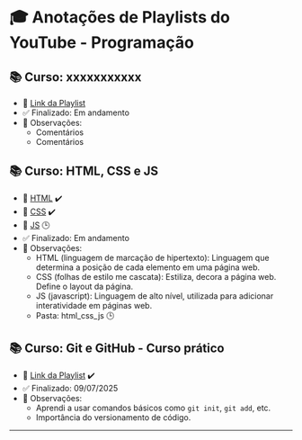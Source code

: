 # 🎓 Anotações de Playlists do YouTube - Programação

## 📚 Curso: xxxxxxxxxxx
- 📌 [Link da Playlist](https://youtube.com/playlist?list=OUTRO_EXEMPLO)
- ✅ Finalizado: Em andamento
- 📝 Observações:
  - Comentários
  - Comentários
    
## 📚 Curso: HTML, CSS e JS
- 📌 [HTML](https://www.youtube.com/watch?v=Fhy-5CtVkiM&list=PLhkO7OMKgT_rwCMqErLDnhcxVWy8t0e74&index=8&t=4866s) :heavy_check_mark:
- 📌 [CSS](https://www.youtube.com/watch?v=AB35iSr1YyA&list=PLhkO7OMKgT_rwCMqErLDnhcxVWy8t0e74&index=10) :heavy_check_mark:
- 📌 [JS](https://www.youtube.com/playlist?list=PLhkO7OMKgT_rRK3qvJsZAy3jrkupOxD_h) :clock3:
- ✅ Finalizado: Em andamento
- 📝 Observações:
  - HTML (linguagem de marcação de hipertexto): Linguagem que determina a posição de cada elemento em uma página web.
  - CSS (folhas de estilo me cascata): Estiliza, decora a página web. Define o layout da página.
  - JS (javascript): Linguagem de alto nível, utilizada para adicionar interatividade em páginas web.
  - Pasta: html_css_js :clock3:

## 📚 Curso: Git e GitHub - Curso prático
- 📌 [Link da Playlist](https://www.youtube.com/playlist?list=PLbEOwbQR9lqzK14I7OOeREEIE4k6rjgIj) :heavy_check_mark:
- ✅ Finalizado: 09/07/2025
- 📝 Observações:
  - Aprendi a usar comandos básicos como `git init`, `git add`, etc.
  - Importância do versionamento de código.

---
